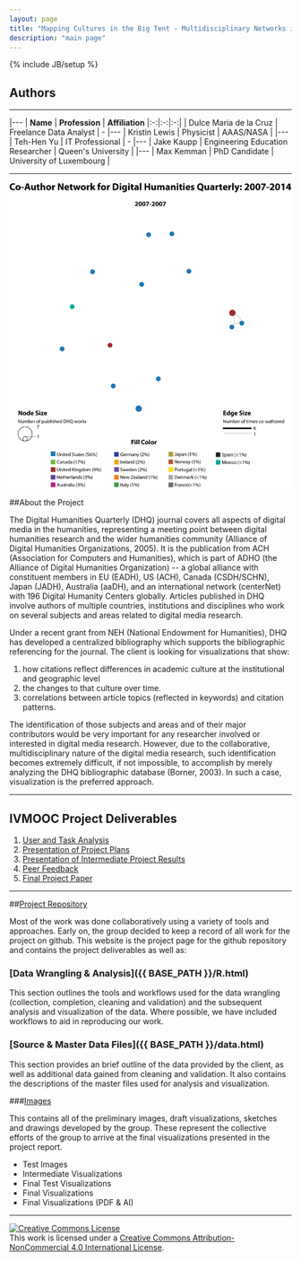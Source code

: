 ```yaml
---
layout: page
title: "Mapping Cultures in the Big Tent - Multidisciplinary Networks in the Digital Humanities Quarterly"
description: "main page"
---
```

{% include JB/setup %}

## Authors
---

|---
| **Name** | **Profession** | **Affiliation**
|:-:|:-:|:-:|
| Dulce Maria de la Cruz  | Freelance Data Analyst | -
|---
| Kristin Lewis | Physicist | AAAS/NASA  |
|---
| Teh-Hen Yu | IT Professional | -
|---
| Jake Kaupp | Engineering Education Researcher | Queen's University |
|---
| Max Kemman | PhD Candidate | University of Luxembourg |

---

![animated co-author network](https://raw.githubusercontent.com/jkaupp/DHQ/gh-pages/images/Final%20Visualizations/Fixed-Visualization-animated.gif)


##About the Project

The Digital Humanities Quarterly (DHQ) journal covers all aspects of digital media in the humanities, representing a meeting point between digital humanities research and the wider humanities community (Alliance of Digital Humanities Organizations, 2005). It is the publication from ACH (Association for Computers and Humanities), which is part of ADHO (the Alliance of Digital Humanities Organization)  -- a global alliance with constituent members in EU (EADH), US (ACH), Canada (CSDH/SCHN), Japan (JADH), Australia (aaDH), and an international network (centerNet) with 196 Digital Humanity Centers globally. Articles published in DHQ involve authors of multiple countries, institutions and disciplines who work on several subjects and areas related to digital media research.

Under a recent grant from NEH (National Endowment for Humanities), DHQ has developed a centralized bibliography which supports the bibliographic referencing for the journal. The client is looking for visualizations that show:

1.	how citations reflect differences in academic culture at the institutional and geographic level
2. 	the changes to that culture over time.
3.	correlations between article topics (reflected in keywords) and citation patterns.

The identification of those subjects and areas and of their major contributors would be very important for any researcher involved or interested in digital media research. However, due to the collaborative, multidisciplinary nature of the digital media research, such identification becomes extremely difficult, if not impossible, to accomplish by merely analyzing the DHQ bibliographic database (Borner, 2003). In such a case, visualization is the preferred approach.

---

## IVMOOC Project Deliverables

1. [User and Task Analysis]({{BASE_PATH}}/coursework/VisualizingDHQ_UserTaskAnalysis.pdf)
2. [Presentation of Project Plans]({{BASE_PATH}}/coursework/DHQ_Writeup1-8.pdf)
3. [Presentation of Intermediate Project Results]({{BASE_PATH}}/coursework/DHQ_WriteupItem1-10.pdf)
4. [Peer Feedback]({{BASE_PATH}}/coursework/8-VisualizingDHQBibliography-review.pdf)
5. [Final Project Paper]({{BASE_PATH}}/coursework/VisualizingDHQ_Final_Paper.pdf)

---

##[Project Repository](https://github.com/jkaupp/DHQ)

Most of the work was done collaboratively using a variety of tools and approaches.  Early on, the group decided to keep a record of all work for the project on github.  This website is the project page for the github repository and contains the project deliverables as well as:

### [Data Wrangling & Analysis]({{ BASE_PATH }}/R.html)

This section outlines the tools and workflows used for the data wrangling (collection, completion, cleaning and validation) and the subsequent analysis and visualization of the data.  Where possible, we have included workflows to aid in reproducing our work.

### [Source & Master Data Files]({{ BASE_PATH }}/data.html)

This section provides an brief outline of the data provided by the client, as well as additional data gained from cleaning and validation.  It also contains the descriptions of the master files used for analysis and visualization.

###[Images](https://github.com/jkaupp/DHQ/tree/master/images)

This contains all of the preliminary images, draft visualizations, sketches and drawings developed by the group.  These represent the collective efforts of the group to arrive at the final visualizations presented in the project report.

* Test Images
* Intermediate Visualizations
* Final Test Visualizations
* Final Visualizations
* Final Visualizations (PDF & AI)

---
<a rel="license" href="http://creativecommons.org/licenses/by-nc/4.0/"><img alt="Creative Commons License" style="border-width:0" src="https://i.creativecommons.org/l/by-nc/4.0/88x31.png" /></a><br />This work is licensed under a <a rel="license" href="http://creativecommons.org/licenses/by-nc/4.0/">Creative Commons Attribution-NonCommercial 4.0 International License</a>.
